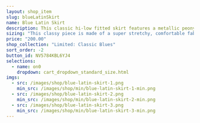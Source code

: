 ```yaml
---
layout: shop_item
slug: blueLatinSkirt
name: Blue Latin Skirt
description: This classic hi-low fitted skirt features a metallic peony print accent ruffle at the hem for the perfect amount of movement.
sizing: "This classy piece is made of a super stretchy, comfortable fabric. Every body is shaped differently: if one of your measurements is a size smaller than the rest, order according to your smaller size to ensure a close fit. Order a size up for a looser fit. If your measurements are drastically different from each other, contact us at <a href='mailto:info@freebodydesigns.com'>info@freebodydesigns.com</a> to inquire about custom sizing."
price: "200.00"
shop_collection: "Limited: Classic Blues"
sort_order: -2
button_id: NV5784KBL6YJ4
selections:
  - name: on0
    dropdown: cart_dropdown_standard_size.html
imgs:
  - src: /images/shop/blue-latin-skirt-1.png
    min_src: /images/shop/min/blue-latin-skirt-1-min.png
  - src: /images/shop/blue-latin-skirt-2.png
    min_src: /images/shop/min/blue-latin-skirt-2-min.png
  - src: /images/shop/blue-latin-skirt-3.png
    min_src: /images/shop/min/blue-latin-skirt-3-min.png
---
```

